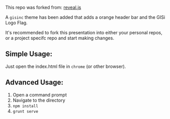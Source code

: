 This repo was forked from: [reveal.js](https://github.com/hakimel/reveal.js)

A `gisinc` theme has been added that adds a orange header bar and the GISi Logo Flag.

It's recommended to fork this presentation into either your personal repos, or a project specifc repo and start making changes.

## Simple Usage: 

Just open the index.html file in `chrome` (or other browser).

## Advanced Usage:

1. Open a command prompt
1. Navigate to the directory
1. `npm install`
1. `grunt serve`